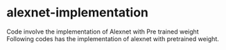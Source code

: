 # alexnet-implementation
Code involve the implementation of Alexnet with Pre trained weight 
Following codes has the implementation of alexnet with pretrained weight.
